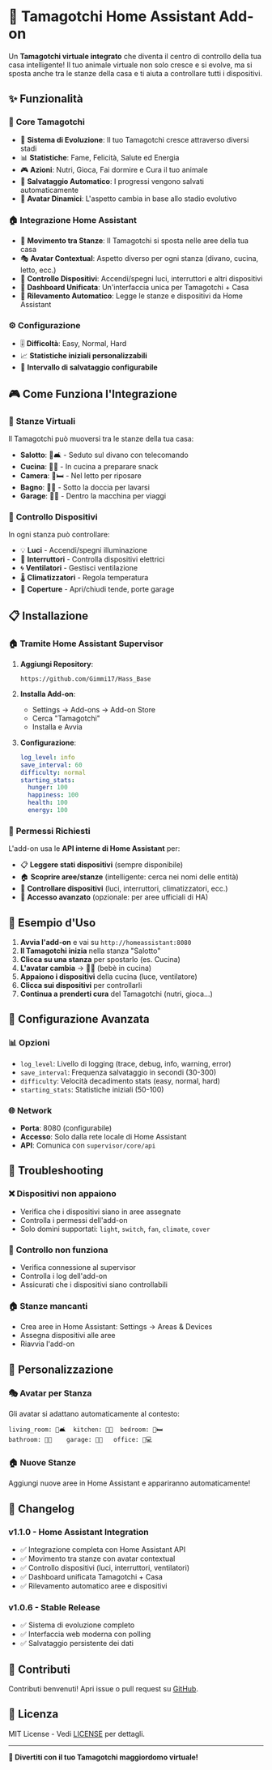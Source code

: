 # 🐣 Tamagotchi Home Assistant Add-on

Un **Tamagotchi virtuale integrato** che diventa il centro di controllo della tua casa intelligente! Il tuo animale virtuale non solo cresce e si evolve, ma si sposta anche tra le stanze della casa e ti aiuta a controllare tutti i dispositivi.

## ✨ Funzionalità

### 🐾 **Core Tamagotchi**
- 🥚 **Sistema di Evoluzione**: Il tuo Tamagotchi cresce attraverso diversi stadi
- 📊 **Statistiche**: Fame, Felicità, Salute ed Energia
- 🎮 **Azioni**: Nutri, Gioca, Fai dormire e Cura il tuo animale
- 💾 **Salvataggio Automatico**: I progressi vengono salvati automaticamente
- 🌟 **Avatar Dinamici**: L'aspetto cambia in base allo stadio evolutivo

### 🏠 **Integrazione Home Assistant**
- 🚪 **Movimento tra Stanze**: Il Tamagotchi si sposta nelle aree della tua casa
- 🎭 **Avatar Contextual**: Aspetto diverso per ogni stanza (divano, cucina, letto, ecc.)
- 🔌 **Controllo Dispositivi**: Accendi/spegni luci, interruttori e altri dispositivi
- 📱 **Dashboard Unificata**: Un'interfaccia unica per Tamagotchi + Casa
- 🏡 **Rilevamento Automatico**: Legge le stanze e dispositivi da Home Assistant

### ⚙️ **Configurazione**
- 🎚️ **Difficoltà**: Easy, Normal, Hard
- 📈 **Statistiche iniziali personalizzabili**
- 🔄 **Intervallo di salvataggio configurabile**

## 🎮 Come Funziona l'Integrazione

### 📍 **Stanze Virtuali**
Il Tamagotchi può muoversi tra le stanze della tua casa:
- **Salotto**: 🐤🛋️ - Seduto sul divano con telecomando
- **Cucina**: 🐤🍪 - In cucina a preparare snack
- **Camera**: 🐤🛏️ - Nel letto per riposare  
- **Bagno**: 🐤🚿 - Sotto la doccia per lavarsi
- **Garage**: 🐤🚗 - Dentro la macchina per viaggi

### 🔌 **Controllo Dispositivi**
In ogni stanza può controllare:
- 💡 **Luci** - Accendi/spegni illuminazione
- 🔌 **Interruttori** - Controlla dispositivi elettrici
- 🌀 **Ventilatori** - Gestisci ventilazione
- 🌡️ **Climatizzatori** - Regola temperatura
- 📂 **Coperture** - Apri/chiudi tende, porte garage

## 📋 Installazione

### 🏠 **Tramite Home Assistant Supervisor**

1. **Aggiungi Repository**:
   ```
   https://github.com/Gimmi17/Hass_Base
   ```

2. **Installa Add-on**:
   - Settings → Add-ons → Add-on Store
   - Cerca "Tamagotchi"
   - Installa e Avvia

3. **Configurazione**:
   ```yaml
   log_level: info
   save_interval: 60
   difficulty: normal
   starting_stats:
     hunger: 100
     happiness: 100
     health: 100
     energy: 100
   ```

### 🔑 **Permessi Richiesti**
L'add-on usa le **API interne di Home Assistant** per:
- 📋 **Leggere stati dispositivi** (sempre disponibile)
- 🏠 **Scoprire aree/stanze** (intelligente: cerca nei nomi delle entità)
- 🔌 **Controllare dispositivi** (luci, interruttori, climatizzatori, ecc.)
- 🔧 **Accesso avanzato** (opzionale: per aree ufficiali di HA)

## 🎯 Esempio d'Uso

1. **Avvia l'add-on** e vai su `http://homeassistant:8080`
2. **Il Tamagotchi inizia** nella stanza "Salotto" 
3. **Clicca su una stanza** per spostarlo (es. Cucina)
4. **L'avatar cambia** → 🐤🍼 (bebè in cucina)
5. **Appaiono i dispositivi** della cucina (luce, ventilatore)
6. **Clicca sui dispositivi** per controllarli
7. **Continua a prenderti cura** del Tamagotchi (nutri, gioca...)

## 🔧 Configurazione Avanzata

### 📊 **Opzioni**
- `log_level`: Livello di logging (trace, debug, info, warning, error)
- `save_interval`: Frequenza salvataggio in secondi (30-300)
- `difficulty`: Velocità decadimento stats (easy, normal, hard)
- `starting_stats`: Statistiche iniziali (50-100)

### 🌐 **Network**
- **Porta**: 8080 (configurabile)
- **Accesso**: Solo dalla rete locale di Home Assistant
- **API**: Comunica con `supervisor/core/api`

## 🐛 Troubleshooting

### ❌ **Dispositivi non appaiono**
- Verifica che i dispositivi siano in aree assegnate
- Controlla i permessi dell'add-on
- Solo domini supportati: `light`, `switch`, `fan`, `climate`, `cover`

### 🔌 **Controllo non funziona**
- Verifica connessione al supervisor
- Controlla i log dell'add-on
- Assicurati che i dispositivi siano controllabili

### 🏠 **Stanze mancanti**
- Crea aree in Home Assistant: Settings → Areas & Devices
- Assegna dispositivi alle aree
- Riavvia l'add-on

## 🎨 Personalizzazione

### 🎭 **Avatar per Stanza**
Gli avatar si adattano automaticamente al contesto:
```
living_room: 🐤🛋️  kitchen: 🐤🍪  bedroom: 🐤🛏️
bathroom: 🐤🚿    garage: 🐤🚗   office: 🐤💻
```

### 🏠 **Nuove Stanze**
Aggiungi nuove aree in Home Assistant e appariranno automaticamente!

## 📝 Changelog

### v1.1.0 - Home Assistant Integration
- ✅ Integrazione completa con Home Assistant API
- ✅ Movimento tra stanze con avatar contextual
- ✅ Controllo dispositivi (luci, interruttori, ventilatori)
- ✅ Dashboard unificata Tamagotchi + Casa
- ✅ Rilevamento automatico aree e dispositivi

### v1.0.6 - Stable Release  
- ✅ Sistema di evoluzione completo
- ✅ Interfaccia web moderna con polling
- ✅ Salvataggio persistente dei dati

## 🤝 Contributi

Contributi benvenuti! Apri issue o pull request su [GitHub](https://github.com/Gimmi17/Hass_Base).

## 📄 Licenza

MIT License - Vedi [LICENSE](LICENSE) per dettagli.

---

**🎉 Divertiti con il tuo Tamagotchi maggiordomo virtuale!** 